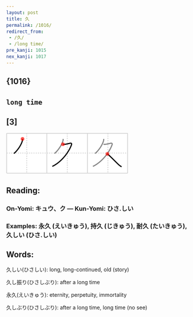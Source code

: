 ```yaml
---
layout: post
title: 久
permalink: /1016/
redirect_from:
 - /久/
 - /long time/
pre_kanji: 1015
nex_kanji: 1017
---
```


## {1016}

## `long time`

## [3]

<div class="stroke"><img src="../images/E4B985.png" /></div>

## Reading:

### On-Yomi: キュウ、ク &mdash; Kun-Yomi: ひさ.しい

### Examples: 永久 (えいきゅう), 持久 (じきゅう), 耐久 (たいきゅう), 久しい (ひさ.しい)

## Words:

久しい(ひさしい): long, long-continued, old (story)

久し振り(ひさしぶり): after a long time

永久(えいきゅう): eternity, perpetuity, immortality

久しぶり(ひさしぶり): after a long time, long time (no see)
